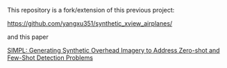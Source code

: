 This repository is a fork/extension of this previous project: 

https://github.com/yangxu351/synthetic_xview_airplanes/

and this paper

[SIMPL: Generating Synthetic Overhead Imagery to Address Zero-shot and Few-Shot Detection Problems](https://arxiv.org/ftp/arxiv/papers/2106/2106.15681.pdf) 


